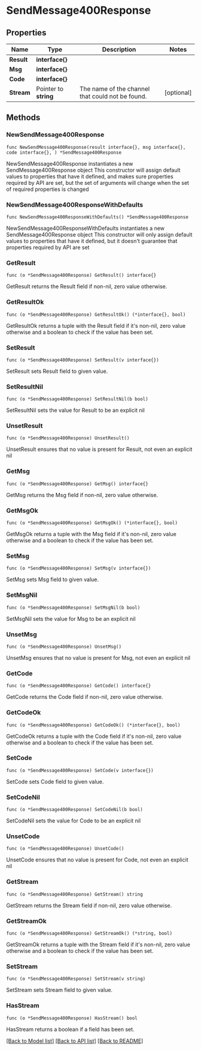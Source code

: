 # SendMessage400Response

## Properties

Name | Type | Description | Notes
------------ | ------------- | ------------- | -------------
**Result** | **interface{}** |  | 
**Msg** | **interface{}** |  | 
**Code** | **interface{}** |  | 
**Stream** | Pointer to **string** | The name of the channel that could not be found.  | [optional] 

## Methods

### NewSendMessage400Response

`func NewSendMessage400Response(result interface{}, msg interface{}, code interface{}, ) *SendMessage400Response`

NewSendMessage400Response instantiates a new SendMessage400Response object
This constructor will assign default values to properties that have it defined,
and makes sure properties required by API are set, but the set of arguments
will change when the set of required properties is changed

### NewSendMessage400ResponseWithDefaults

`func NewSendMessage400ResponseWithDefaults() *SendMessage400Response`

NewSendMessage400ResponseWithDefaults instantiates a new SendMessage400Response object
This constructor will only assign default values to properties that have it defined,
but it doesn't guarantee that properties required by API are set

### GetResult

`func (o *SendMessage400Response) GetResult() interface{}`

GetResult returns the Result field if non-nil, zero value otherwise.

### GetResultOk

`func (o *SendMessage400Response) GetResultOk() (*interface{}, bool)`

GetResultOk returns a tuple with the Result field if it's non-nil, zero value otherwise
and a boolean to check if the value has been set.

### SetResult

`func (o *SendMessage400Response) SetResult(v interface{})`

SetResult sets Result field to given value.


### SetResultNil

`func (o *SendMessage400Response) SetResultNil(b bool)`

 SetResultNil sets the value for Result to be an explicit nil

### UnsetResult
`func (o *SendMessage400Response) UnsetResult()`

UnsetResult ensures that no value is present for Result, not even an explicit nil
### GetMsg

`func (o *SendMessage400Response) GetMsg() interface{}`

GetMsg returns the Msg field if non-nil, zero value otherwise.

### GetMsgOk

`func (o *SendMessage400Response) GetMsgOk() (*interface{}, bool)`

GetMsgOk returns a tuple with the Msg field if it's non-nil, zero value otherwise
and a boolean to check if the value has been set.

### SetMsg

`func (o *SendMessage400Response) SetMsg(v interface{})`

SetMsg sets Msg field to given value.


### SetMsgNil

`func (o *SendMessage400Response) SetMsgNil(b bool)`

 SetMsgNil sets the value for Msg to be an explicit nil

### UnsetMsg
`func (o *SendMessage400Response) UnsetMsg()`

UnsetMsg ensures that no value is present for Msg, not even an explicit nil
### GetCode

`func (o *SendMessage400Response) GetCode() interface{}`

GetCode returns the Code field if non-nil, zero value otherwise.

### GetCodeOk

`func (o *SendMessage400Response) GetCodeOk() (*interface{}, bool)`

GetCodeOk returns a tuple with the Code field if it's non-nil, zero value otherwise
and a boolean to check if the value has been set.

### SetCode

`func (o *SendMessage400Response) SetCode(v interface{})`

SetCode sets Code field to given value.


### SetCodeNil

`func (o *SendMessage400Response) SetCodeNil(b bool)`

 SetCodeNil sets the value for Code to be an explicit nil

### UnsetCode
`func (o *SendMessage400Response) UnsetCode()`

UnsetCode ensures that no value is present for Code, not even an explicit nil
### GetStream

`func (o *SendMessage400Response) GetStream() string`

GetStream returns the Stream field if non-nil, zero value otherwise.

### GetStreamOk

`func (o *SendMessage400Response) GetStreamOk() (*string, bool)`

GetStreamOk returns a tuple with the Stream field if it's non-nil, zero value otherwise
and a boolean to check if the value has been set.

### SetStream

`func (o *SendMessage400Response) SetStream(v string)`

SetStream sets Stream field to given value.

### HasStream

`func (o *SendMessage400Response) HasStream() bool`

HasStream returns a boolean if a field has been set.


[[Back to Model list]](../README.md#documentation-for-models) [[Back to API list]](../README.md#documentation-for-api-endpoints) [[Back to README]](../README.md)


